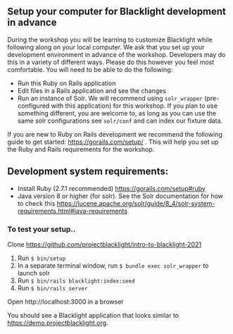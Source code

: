 ## Setup your computer for Blacklight development in advance

During the workshop you will be learning to customize Blacklight while following along on your local computer. We ask that you set up your development environment in advance of the workshop. Developers may do this in a variety of different ways. Please do this however you feel most comfortable. You will need to be able to do the following:

- Run this Ruby on Rails application
- Edit files in a Rails application and see the changes
- Run an instance of Solr. We will recommend using `solr_wrapper` (pre-configured with this application) for this workshop. If you plan to use something different,  you are welcome to, as long as you can use the same solr configurations see `solr/conf` and can index our fixture data.

If you are new to Ruby on Rails development we recommend the following guide to get started: https://gorails.com/setup/ . This will help you set up the Ruby and Rails requirements for the workshop.

## Development system requirements:
- Install Ruby (2.7.1 recommended) https://gorails.com/setup#ruby
- Java version 8 or higher (for solr). See the Solr documentation for how to check this
https://lucene.apache.org/solr/guide/8_4/solr-system-requirements.html#java-requirements

### To test your setup..
Clone https://github.com/projectblacklight/intro-to-blacklight-2021

1. Run `$ bin/setup`
2. In a separate terminal window, run `$ bundle exec solr_wrapper` to launch solr
3. Run `$ bin/rails blacklight:index:seed`
4. Run `$ bin/rails server`

Open http://localhost:3000 in a browser

You should see a Blacklight application that looks similar to https://demo.projectblacklight.org.
